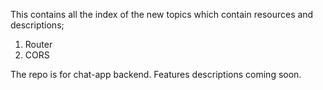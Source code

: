 This contains all the index of the new topics which contain resources and descriptions;
1. Router
2. CORS

The repo is for chat-app backend. Features descriptions coming soon.